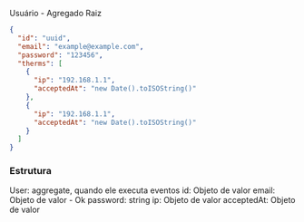 Usuário - Agregado Raiz

```json
{
  "id": "uuid",
  "email": "example@example.com",
  "password": "123456",
  "therms": [
    {
      "ip": "192.168.1.1",
      "acceptedAt": "new Date().toISOString()"
    },
    {
      "ip": "192.168.1.1",
      "acceptedAt": "new Date().toISOString()"
    }
  ]
}
```

### Estrutura

User: aggregate, quando ele executa eventos
id: Objeto de valor
email: Objeto de valor - Ok
password: string
ip: Objeto de valor
acceptedAt: Objeto de valor
